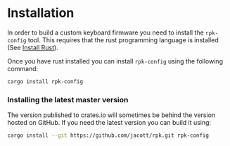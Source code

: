 # Installation

In order to build a custom keyboard firmware you need to install the `rpk-config` tool. This
requires that the rust programming language is installed (See [Install
Rust](https://www.rust-lang.org/tools/install)).

Once you have rust installed you can install `rpk-config` using the following command:

```sh
cargo install rpk-config
```

### Installing the latest master version

The version published to crates.io will sometimes be behind the version hosted on GitHub.  If you
need the latest version you can build it using:

```sh
cargo install --git https://github.com/jacott/rpk.git rpk-config
```
